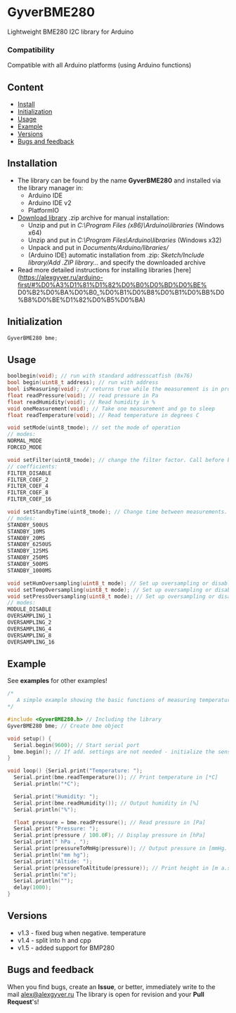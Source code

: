 # GyverBME280
Lightweight BME280 I2C library for Arduino

### Compatibility
Compatible with all Arduino platforms (using Arduino functions)

## Content
- [Install](#install)
- [Initialization](#init)
- [Usage](#usage)
- [Example](#example)
- [Versions](#versions)
- [Bugs and feedback](#feedback)

<a id="install"></a>
## Installation
- The library can be found by the name **GyverBME280** and installed via the library manager in:
    - Arduino IDE
    - Arduino IDE v2
    - PlatformIO
- [Download library](https://github.com/GyverLibs/GyverBME280/archive/refs/heads/main.zip) .zip archive for manual installation:
    - Unzip and put in *C:\Program Files (x86)\Arduino\libraries* (Windows x64)
    - Unzip and put in *C:\Program Files\Arduino\libraries* (Windows x32)
    - Unpack and put in *Documents/Arduino/libraries/*
    - (Arduino IDE) automatic installation from .zip: *Sketch/Include library/Add .ZIP library…* and specify the downloaded archive
- Read more detailed instructions for installing libraries [here] (https://alexgyver.ru/arduino-first/#%D0%A3%D1%81%D1%82%D0%B0%D0%BD%D0%BE% D0%B2%D0%BA%D0%B0_%D0%B1%D0%B8%D0%B1%D0%BB%D0%B8%D0%BE%D1%82%D0%B5%D0%BA)

<a id="init"></a>
## Initialization
```cpp
GyverBME280 bme;
```

<a id="usage"></a>
## Usage
```cpp
boolbegin(void); // run with standard addresscatfish (0x76)
bool begin(uint8_t address); // run with address
bool isMeasuring(void); // returns true while the measurement is in progress
float readPressure(void); // read pressure in Pa
float readHumidity(void); // Read humidity in %
void oneMeasurement(void); // Take one measurement and go to sleep
float readTemperature(void); // Read temperature in degrees C

void setMode(uint8_tmode); // set the mode of operation
// modes:
NORMAL_MODE
FORCED_MODE

void setFilter(uint8_tmode); // change the filter factor. Call before begin
// coefficients:
FILTER_DISABLE
FILTER_COEF_2
FILTER_COEF_4
FILTER_COEF_8
FILTER_COEF_16

void setStandbyTime(uint8_tmode); // Change time between measurements. Call before begin
// modes:
STANDBY_500US
STANDBY_10MS
STANDBY_20MS
STANDBY_6250US
STANDBY_125MS
STANDBY_250MS
STANDBY_500MS
STANDBY_1000MS

void setHumOversampling(uint8_t mode); // Set up oversampling or disable humidity. Call before begin
void setTempOversampling(uint8_t mode); // Set up oversampling or disable temperature. Call before begin
void setPressOversampling(uint8_t mode); // Set up oversampling or disable pressure. Call before begin
// modes:
MODULE_DISABLE
OVERSAMPLING_1
OVERSAMPLING_2
OVERSAMPLING_4
OVERSAMPLING_8
OVERSAMPLING_16
```

<a id="example"></a>
## Example
See **examples** for other examples!
```cpp
/*
   A simple example showing the basic functions of measuring temperature, pressure and humidity
*/

#include <GyverBME280.h> // Including the library
GyverBME280 bme; // Create bme object

void setup() {
  Serial.begin(9600); // Start serial port
  bme.begin(); // If add. settings are not needed - initialize the sensor
}

void loop() {Serial.print("Temperature: ");
  Serial.print(bme.readTemperature()); // Print temperature in [*C]
  Serial.println("*C");

  Serial.print("Humidity: ");
  Serial.print(bme.readHumidity()); // Output humidity in [%]
  Serial.println("%");

  float pressure = bme.readPressure(); // Read pressure in [Pa]
  Serial.print("Pressure: ");
  Serial.print(pressure / 100.0F); // Display pressure in [hPa]
  Serial.print(" hPa , ");
  Serial.print(pressureToMmHg(pressure)); // Output pressure in [mmHg. pillar]
  Serial.println("mm hg");
  Serial.print("Altide: ");
  Serial.print(pressureToAltitude(pressure)); // Print height in [m a.s.l. seas]
  Serial.println("m");
  Serial.println("");
  delay(1000);
}
```

<a id="versions"></a>
## Versions
- v1.3 - fixed bug when negative. temperature
- v1.4 - split into h and cpp
- v1.5 - added support for BMP280

<a id="feedback"></a>
## Bugs and feedback
When you find bugs, create an **Issue**, or better, immediately write to the mail [alex@alexgyver.ru](mailto:alex@alexgyver.ru)
The library is open for revision and your **Pull Request**'s!